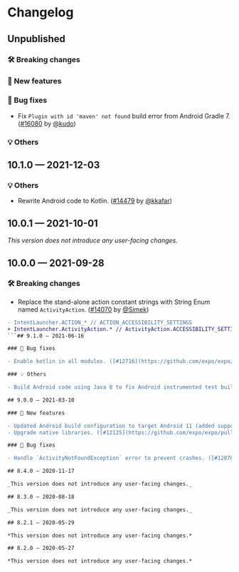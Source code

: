 # Changelog

## Unpublished

### 🛠 Breaking changes

### 🎉 New features

### 🐛 Bug fixes

- Fix `Plugin with id 'maven' not found` build error from Android Gradle 7. ([#16080](https://github.com/expo/expo/pull/16080) by [@kudo](https://github.com/kudo))

### 💡 Others

## 10.1.0 — 2021-12-03

### 💡 Others

- Rewrite Android code to Kotlin. ([#14479](https://github.com/expo/expo/pull/14479) by [@kkafar](https://github.com/kkafar))

## 10.0.1 — 2021-10-01

_This version does not introduce any user-facing changes._

## 10.0.0 — 2021-09-28

### 🛠 Breaking changes

- Replace the stand-alone action constant strings with String Enum named `ActivityAction`. ([#14070](https://github.com/expo/expo/pull/14070) by [@Simek](https://github.com/Simek))

```diff
- IntentLauncher.ACTION_* // ACTION_ACCESSIBILITY_SETTINGS
+ IntentLauncher.ActivityAction.* // ActivityAction.ACCESSIBILITY_SETTINGS
```## 9.1.0 — 2021-06-16

### 🐛 Bug fixes

- Enable kotlin in all modules. ([#12716](https://github.com/expo/expo/pull/12716) by [@wschurman](https://github.com/wschurman))

### 💡 Others

- Build Android code using Java 8 to fix Android instrumented test build error. ([#12939](https://github.com/expo/expo/pull/12939) by [@kudo](https://github.com/kudo))

## 9.0.0 — 2021-03-10

### 🎉 New features

- Updated Android build configuration to target Android 11 (added support for Android SDK 30). ([#11647](https://github.com/expo/expo/pull/11647) by [@bbarthec](https://github.com/bbarthec))
- Upgrade native libraries. ([#12125](https://github.com/expo/expo/pull/12125) by [@bbarthec](https://github.com/bbarthec))

### 🐛 Bug fixes

- Handle `ActivityNotFoundException` error to prevent crashes. ([#12078](https://github.com/expo/expo/pull/12078) by [@robertying](https://github.com/robertying))

## 8.4.0 — 2020-11-17

_This version does not introduce any user-facing changes._

## 8.3.0 — 2020-08-18

_This version does not introduce any user-facing changes._

## 8.2.1 — 2020-05-29

*This version does not introduce any user-facing changes.*

## 8.2.0 — 2020-05-27

*This version does not introduce any user-facing changes.*
```

```
